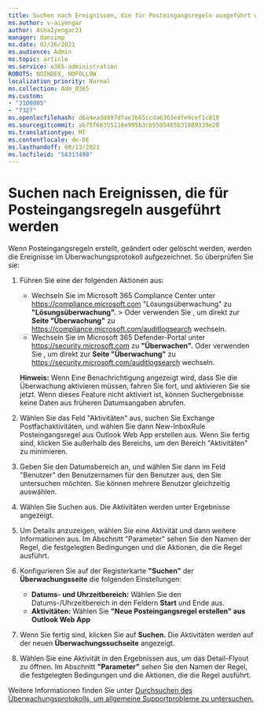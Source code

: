 ```yaml
---
title: Suchen nach Ereignissen, die für Posteingangsregeln ausgeführt werden
ms.author: v-aiyengar
author: AshaIyengar21
manager: dansimp
ms.date: 02/26/2021
ms.audience: Admin
ms.topic: article
ms.service: o365-administration
ROBOTS: NOINDEX, NOFOLLOW
localization_priority: Normal
ms.collection: Adm_O365
ms.custom:
- "3100005"
- "7327"
ms.openlocfilehash: d6a4eadd897dfae3b65ccda6363edfe9cef1c810
ms.sourcegitcommit: ab75f66355116e995b3cb5505465b31989339e28
ms.translationtype: MT
ms.contentlocale: de-DE
ms.lasthandoff: 08/13/2021
ms.locfileid: "58313498"
---
```

# <a name="find-events-performed-on-inbox-rules"></a>Suchen nach Ereignissen, die für Posteingangsregeln ausgeführt werden

Wenn Posteingangsregeln erstellt, geändert oder gelöscht werden, werden die Ereignisse im Überwachungsprotokoll aufgezeichnet. So überprüfen Sie sie:

1. Führen Sie eine der folgenden Aktionen aus:
   - Wechseln Sie im Microsoft 365 Compliance Center unter <https://compliance.microsoft.com> "Lösungsüberwachung" zu **"Lösungsüberwachung".** \>  Oder verwenden Sie , um direkt zur **Seite "Überwachung"** zu <https://compliance.microsoft.com/auditlogsearch> wechseln.
   - Wechseln Sie im Microsoft 365 Defender-Portal unter <https://security.microsoft.com> zu **"Überwachen".** Oder verwenden Sie , um direkt zur **Seite "Überwachung"** zu <https://security.microsoft.com/auditlogsearch> wechseln.

    **Hinweis:** Wenn Eine Benachrichtigung angezeigt wird, dass Sie die Überwachung aktivieren müssen, fahren Sie fort, und aktivieren Sie sie jetzt. Wenn dieses Feature nicht aktiviert ist, können Suchergebnisse keine Daten aus früheren Datumsangaben abrufen.
1. Wählen Sie das Feld "Aktivitäten" aus, suchen Sie Exchange Postfachaktivitäten, und wählen Sie dann New-InboxRule Posteingangsregel aus Outlook Web App erstellen aus. Wenn Sie fertig sind, klicken Sie außerhalb des Bereichs, um den Bereich "Aktivitäten" zu minimieren.
1. Geben Sie den Datumsbereich an, und wählen Sie dann im Feld "Benutzer" den Benutzernamen für den Benutzer aus, den Sie untersuchen möchten. Sie können mehrere Benutzer gleichzeitig auswählen.
1. Wählen Sie Suchen aus. Die Aktivitäten werden unter Ergebnisse angezeigt.
1. Um Details anzuzeigen, wählen Sie eine Aktivität und dann weitere Informationen aus. Im Abschnitt "Parameter" sehen Sie den Namen der Regel, die festgelegten Bedingungen und die Aktionen, die die Regel ausführt.

2. Konfigurieren Sie auf der Registerkarte **"Suchen"** der **Überwachungsseite** die folgenden Einstellungen:
   - **Datums- und Uhrzeitbereich:** Wählen Sie den Datums-/Uhrzeitbereich in den Feldern **Start** und Ende aus. 
   - **Aktivitäten:** Wählen Sie **"Neue Posteingangsregel erstellen" aus Outlook Web App**

3. Wenn Sie fertig sind, klicken Sie auf **Suchen.** Die Aktivitäten werden auf der neuen **Überwachungssuchseite** angezeigt.

4. Wählen Sie eine Aktivität in den Ergebnissen aus, um das Detail-Flyout zu öffnen. Im Abschnitt **"Parameter"** sehen Sie den Namen der Regel, die festgelegten Bedingungen und die Aktionen, die die Regel ausführt.

Weitere Informationen finden Sie unter [Durchsuchen des Überwachungsprotokolls, um allgemeine Supportprobleme zu untersuchen.](https://docs.microsoft.com/microsoft-365/compliance/auditing-troubleshooting-scenarios)

